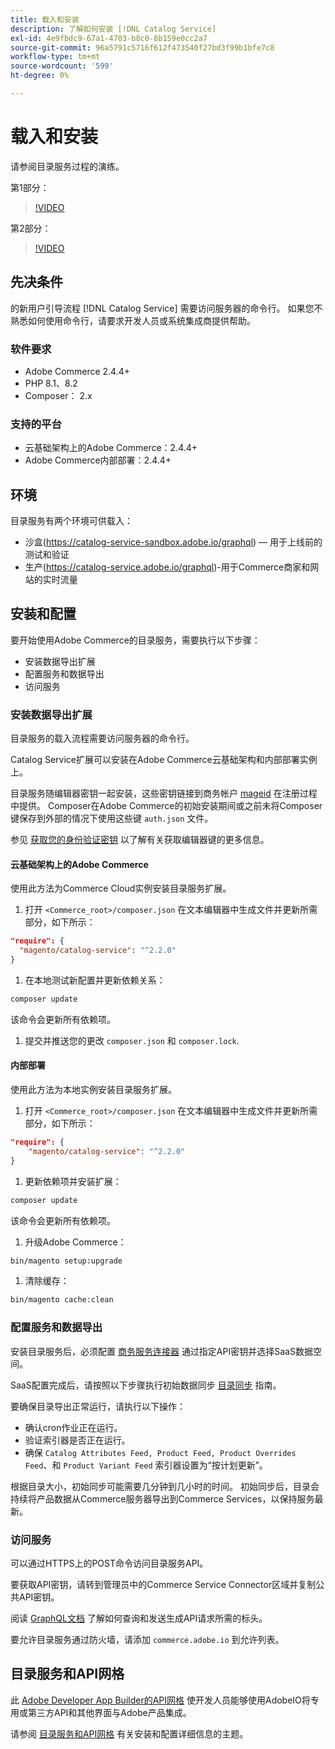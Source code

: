 ```yaml
---
title: 载入和安装
description: 了解如何安装 [!DNL Catalog Service]
exl-id: 4e9fbdc9-67a1-4703-b8c0-8b159e0cc2a7
source-git-commit: 96a5791c5716f612f473540f27bd3f99b1bfe7c8
workflow-type: tm+mt
source-wordcount: '599'
ht-degree: 0%

---
```


# 载入和安装

请参阅目录服务过程的演练。

第1部分：

>[!VIDEO](https://video.tv.adobe.com/v/3415599)

第2部分：

>[!VIDEO](https://video.tv.adobe.com/v/3415600)

## 先决条件

的新用户引导流程 [!DNL Catalog Service] 需要访问服务器的命令行。 如果您不熟悉如何使用命令行，请要求开发人员或系统集成商提供帮助。

### 软件要求

- Adobe Commerce 2.4.4+
- PHP 8.1、8.2
- Composer： 2.x

### 支持的平台

- 云基础架构上的Adobe Commerce：2.4.4+
- Adobe Commerce内部部署：2.4.4+

## 环境

目录服务有两个环境可供载入：

- 沙盒(https://catalog-service-sandbox.adobe.io/graphql) — 用于上线前的测试和验证
- 生产(https://catalog-service.adobe.io/graphql)-用于Commerce商家和网站的实时流量

## 安装和配置

要开始使用Adobe Commerce的目录服务，需要执行以下步骤：

- 安装数据导出扩展
- 配置服务和数据导出
- 访问服务

### 安装数据导出扩展

目录服务的载入流程需要访问服务器的命令行。

Catalog Service扩展可以安装在Adobe Commerce云基础架构和内部部署实例上。

目录服务随编辑器密钥一起安装，这些密钥链接到商务帐户 [mageid](https://developer.adobe.com/commerce/marketplace/guides/sellers/profile-personal/#field-descriptions) 在注册过程中提供。 Composer在Adobe Commerce的初始安装期间或之前未将Composer键保存到外部的情况下使用这些键 `auth.json` 文件。

参见 [获取您的身份验证密钥](https://experienceleague.adobe.com/docs/commerce-operations/installation-guide/prerequisites/authentication-keys.html) 以了解有关获取编辑器键的更多信息。

#### 云基础架构上的Adobe Commerce

使用此方法为Commerce Cloud实例安装目录服务扩展。

1. 打开 `<Commerce_root>/composer.json` 在文本编辑器中生成文件并更新所需部分，如下所示：

```json
"require": {
  "magento/catalog-service": "^2.2.0"
}
```

1. 在本地测试新配置并更新依赖关系：

```bash
composer update
```

该命令会更新所有依赖项。

1. 提交并推送您的更改 `composer.json` 和 `composer.lock`.

#### 内部部署

使用此方法为本地实例安装目录服务扩展。

1. 打开 `<Commerce_root>/composer.json` 在文本编辑器中生成文件并更新所需部分，如下所示：

```json
"require": {
    "magento/catalog-service": "^2.2.0"
}
```

1. 更新依赖项并安装扩展：

```bash
composer update
```

该命令会更新所有依赖项。

1. 升级Adobe Commerce：

```bash
bin/magento setup:upgrade
```

1. 清除缓存：

```bash
bin/magento cache:clean
```

### 配置服务和数据导出

安装目录服务后，必须配置 [商务服务连接器](https://experienceleague.adobe.com/docs/commerce-merchant-services/user-guides/integration-services/saas.html#apikey) 通过指定API密钥并选择SaaS数据空间。

SaaS配置完成后，请按照以下步骤执行初始数据同步 [目录同步](https://experienceleague.adobe.com/docs/commerce-merchant-services/user-guides/data-services/catalog-sync.html) 指南。

要确保目录导出正常运行，请执行以下操作：

- 确认cron作业正在运行。
- 验证索引器是否正在运行。
- 确保 `Catalog Attributes Feed, Product Feed, Product Overrides Feed`、和 `Product Variant Feed` 索引器设置为“按计划更新”。

根据目录大小，初始同步可能需要几分钟到几小时的时间。 初始同步后，目录会持续将产品数据从Commerce服务器导出到Commerce Services，以保持服务最新。

### 访问服务

可以通过HTTPS上的POST命令访问目录服务API。

要获取API密钥，请转到管理员中的Commerce Service Connector区域并复制公共API密钥。

阅读 [GraphQL文档](https://developer.adobe.com/commerce/webapi/graphql/) 了解如何查询和发送生成API请求所需的标头。

要允许目录服务通过防火墙，请添加 `commerce.adobe.io` 到允许列表。

## 目录服务和API网格

此 [Adobe Developer App Builder的API网格](https://developer.adobe.com/graphql-mesh-gateway/gateway/overview/) 使开发人员能够使用AdobeIO将专用或第三方API和其他界面与Adobe产品集成。

请参阅  [目录服务和API网格](mesh.md) 有关安装和配置详细信息的主题。
